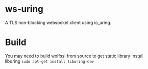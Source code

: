 # ws-uring

A TLS non-blocking websocket client using io_uring.

# Build

You may need to build wolfssl from source to get static library
Install liburing `sudo apt-get install liburing-dev`
